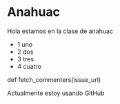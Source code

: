 # Anahuac
Hola estamos en la clase de anahuac

- 1 uno
- 2 dos
- 3 tres 
- 4 cuatro
  
def fetch_commenters(issue_url)

Actualmente estoy usando GitHub
